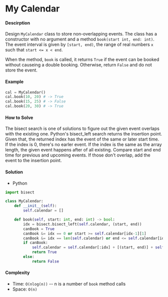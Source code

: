 # My Calendar

#### Descirption

Design `MyCalendar` class to store non-overlapping events.
The class has a constructor with no argument and a method `book(start int, end: int)`. The event interval is given by `[start, end)`, the range of real numbers `x` such that `start <= x < end`.

When the method, `book` is called, it returns `True` if the event can be booked without causeing a double booking. Otherwise, return `False` and do not store the event.

#### Example

```python
cal = MyCalendar()
cal.book(10, 20) # -> True
cal.book(15, 25) # -> False
cal.book(20, 30) # -> True
```

#### How to Solve

The bisect search is one of solutions to figure out the given event overlaps with the existing one.
Python's bisect_left search returns the insertion point. Given that, the returned index has the event of the same or later start time. If the index is 0, there's no earler event. If  the index is the same as the array length, the given event happens after of all existing.
Compare start and end time for previous and upcoming events. If those don't overlap, add the event to the insertion point.

#### Solution
- Python

```python
import bisect

class MyCalendar:
    def __init__(self):
        self.calendar = []

    def book(self, start: int, end: int) -> bool:
        idx = bisect.bisect_left(self.calendar, (start, end))
        canBook = True
        canBook &= idx == 0 or start >= self.calendar[idx-1][1]
        canBook &= idx == len(self.calendar) or end <= self.calendar[idx][0]
        if canBook:
            self.calendar = self.calendar[:idx] + [(start, end)] + self.calendar[idx:]
            return True
        else:
            return False
```

#### Complexity
- Time: `O(nlog(n))` -- n is a number of `book` method calls
- Space: `O(n)`

